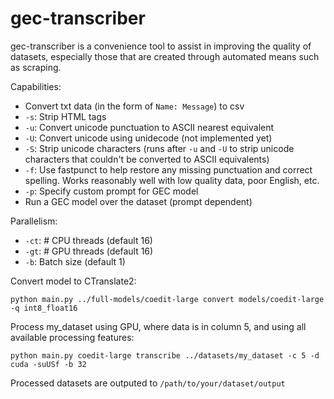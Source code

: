 # gec-transcriber
gec-transcriber is a convenience tool to assist in improving the quality of datasets, especially those that are created through automated means such as scraping.

Capabilities:
- Convert txt data (in the form of `Name: Message`) to csv
- `-s`: Strip HTML tags
- `-u`: Convert unicode punctuation to ASCII nearest equivalent
- `-U`: Convert unicode using unidecode (not implemented yet)
- `-S`: Strip unicode characters (runs after `-u` and `-U` to strip unicode characters that couldn't be converted to ASCII equivalents)
- `-f`: Use fastpunct to help restore any missing punctuation and correct spelling. Works reasonably well with low quality data, poor English, etc.
- `-p`: Specify custom prompt for GEC model
- Run a GEC model over the dataset (prompt dependent)

Parallelism:
- `-ct`: # CPU threads (default 16)
- `-gt`: # GPU threads (default 16)
- `-b`: Batch size (default 1)

Convert model to CTranslate2:<br>
```
python main.py ../full-models/coedit-large convert models/coedit-large -q int8_float16
```

Process my_dataset using GPU, where data is in column 5, and using all available processing features:<br>
```
python main.py coedit-large transcribe ../datasets/my_dataset -c 5 -d cuda -suUSf -b 32
```
Processed datasets are outputed to `/path/to/your/dataset/output`
